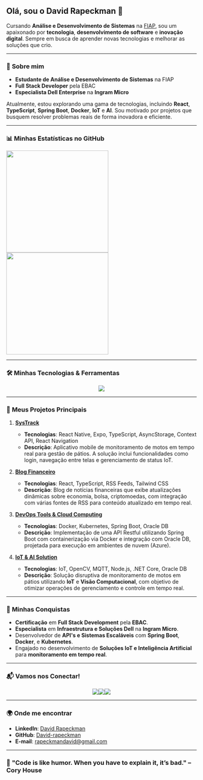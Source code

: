 ## Olá, sou o David Rapeckman 👋

Cursando **Análise e Desenvolvimento de Sistemas** na [FIAP](https://www.fiap.com.br/), sou um apaixonado por **tecnologia**, **desenvolvimento de software** e **inovação digital**. Sempre em busca de aprender novas tecnologias e melhorar as soluções que crio.

---

### 💼 **Sobre mim**

- **Estudante de Análise e Desenvolvimento de Sistemas** na FIAP
- **Full Stack Developer** pela EBAC
- **Especialista Dell Enterprise** na **Ingram Micro**

Atualmente, estou explorando uma gama de tecnologias, incluindo **React**, **TypeScript**, **Spring Boot**, **Docker**, **IoT** e **AI**. Sou motivado por projetos que busquem resolver problemas reais de forma inovadora e eficiente.

---

### 📊 **Minhas Estatísticas no GitHub**


<div>
  <img height="270em" src="https://github-readme-stats.vercel.app/api?username=david-rapeckman&theme=tokyonight&show_icons=false">
  <img height="270em" src="https://github-readme-stats.vercel.app/api/top-langs/?username=david-rapeckman&theme=tokyonight&langs_count=8"> 
</div>

---

### 🛠 **Minhas Tecnologias & Ferramentas**

<p align="center">
  <a href="https://skillicons.dev">
    <img src="https://skillicons.dev/icons?i=react,typescript,python,java,spring,docker,kubernetes,mongodb,postgresql,graphql,html,css,tailwind,aws" />
  </a>
</p>

---

### 🚀 **Meus Projetos Principais**

1. **[SysTrack](https://github.com/David-rapeckman/SysTrack)**
   - **Tecnologias**: React Native, Expo, TypeScript, AsyncStorage, Context API, React Navigation
   - **Descrição**: Aplicativo mobile de monitoramento de motos em tempo real para gestão de pátios. A solução inclui funcionalidades como login, navegação entre telas e gerenciamento de status IoT.

2. **[Blog Financeiro](https://github.com/David-rapeckman/financial-blog)**
   - **Tecnologias**: React, TypeScript, RSS Feeds, Tailwind CSS
   - **Descrição**: Blog de notícias financeiras que exibe atualizações dinâmicas sobre economia, bolsa, criptomoedas, com integração com várias fontes de RSS para conteúdo atualizado em tempo real.

3. **[DevOps Tools & Cloud Computing](https://github.com/David-rapeckman/devops-cloud-computing)**
   - **Tecnologias**: Docker, Kubernetes, Spring Boot, Oracle DB
   - **Descrição**: Implementação de uma API Restful utilizando Spring Boot com containerização via Docker e integração com Oracle DB, projetada para execução em ambientes de nuvem (Azure).

4. **[IoT & AI Solution](https://github.com/David-rapeckman/iot-ai-disruptive-architectures)**
   - **Tecnologias**: IoT, OpenCV, MQTT, Node.js, .NET Core, Oracle DB
   - **Descrição**: Solução disruptiva de monitoramento de motos em pátios utilizando **IoT** e **Visão Computacional**, com objetivo de otimizar operações de gerenciamento e controle em tempo real.

---

### 🎯 **Minhas Conquistas**

- **Certificação** em **Full Stack Development** pela **EBAC**.
- **Especialista** em **Infraestrutura e Soluções Dell** na **Ingram Micro**.
- Desenvolvedor de **API's e Sistemas Escaláveis** com **Spring Boot**, **Docker**, e **Kubernetes**.
- Engajado no desenvolvimento de **Soluções IoT e Inteligência Artificial** para **monitoramento em tempo real**.

---

### 📬 **Vamos nos Conectar!**

<div style="display: flex; justify-content: center;">
  <a href="https://www.linkedin.com/in/davidrapeckman/" target="_blank">
    <img src="https://img.shields.io/badge/LinkedIn-0077B5?style=for-the-badge&logo=linkedin&logoColor=white" />
  </a>
  <a href="mailto:rapeckmandavid@gmail.com" target="_blank">
    <img src="https://img.shields.io/badge/Gmail-D14836?style=for-the-badge&logo=gmail&logoColor=white" />
  </a>
  <a href="https://github.com/David-rapeckman" target="_blank">
    <img src="https://img.shields.io/badge/GitHub-181717?style=for-the-badge&logo=github&logoColor=white" />
  </a>
</div>

---

### 🌍 **Onde me encontrar**

- **LinkedIn**: [David Rapeckman](https://www.linkedin.com/in/davidrapeckman)
- **GitHub**: [David-rapeckman](https://github.com/David-rapeckman)
- **E-mail**: rapeckmandavid@gmail.com

---

### 🧠 **"Code is like humor. When you have to explain it, it’s bad." – Cory House**
